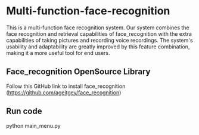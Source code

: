 # Multi-function-face-recognition
This is a multi-function face recognition system. Our system combines the face recognition and retrieval capabilities of face_recognition with the extra capabilities of taking pictures and recording voice recordings. The system's usability and adaptability are greatly improved by this feature combination, making it a more useful tool for end users.
## Face_recognition OpenSource Library 
Follow this GitHub link to install face_recognition (https://github.com/ageitgey/face_recognition)

## Run code
python main_menu.py

